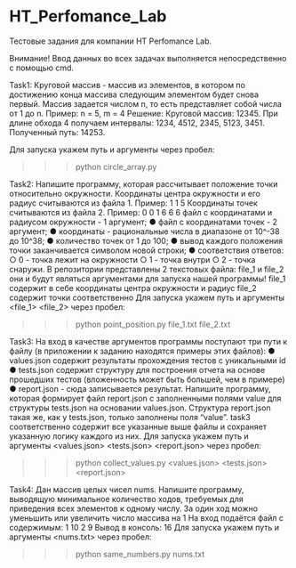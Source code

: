 # HT_Perfomance_Lab
Тестовые задания для компании HT Perfomance Lab.

Внимание! Ввод данных во всех задачах выполняется непосредственно с помощью cmd.

Task1:
Круговой массив - массив из элементов, в котором по достижению конца массива
следующим элементом будет снова первый. Массив задается числом n, то есть
представляет собой числа от 1 до n.
Пример:
n = 5, m = 4
Решение:
Круговой массив: 12345.
При длине обхода 4 получаем интервалы: 1234, 4512, 2345, 5123, 3451.
Полученный путь: 14253.

Для запуска укажем путь и аргументы <n> <m> через пробел:
>>> python circle_array.py <n> <m>

Task2:
Напишите программу, которая рассчитывает положение точки относительно
окружности.
Координаты центра окружности и его радиус считываются из файла 1.
Пример:
1 1
5
Координаты точек считываются из файла 2.
Пример:
0 0
1 6
6 6
файл с координатами и радиусом окружности - 1 аргумент;
● файл с координатами точек - 2 аргумент;
● координаты - рациональные числа в диапазоне от 10^-38 до 10^38;
● количество точек от 1 до 100;
● вывод каждого положения точки заканчивается символом новой строки;
● соответствия ответов:
○ 0 - точка лежит на окружности
○ 1 - точка внутри
○ 2 - точка снаружи.
В репозитории представлены 2 текстовых файла: file_1 и file_2 они и будут являться аргументами для запуска нашей программы!
file_1 содержит в себе координаты центра окружности и радиус 
file_2 содержит точки соответственно
Для запуска укажем путь и аргументы <file_1> <file_2> через пробел:
>>> python point_position.py file_1.txt file_2.txt

Task3:
На вход в качестве аргументов программы поступают три пути к файлу (в приложении
к заданию находятся примеры этих файлов):
● values.json содержит результаты прохождения тестов с уникальными id
● tests.json содержит структуру для построения отчета на основе прошедших
тестов (вложенность может быть большей, чем в примере)
● report.json - сюда записывается результат.
Напишите программу, которая формирует файл report.json с заполненными полями
value для структуры tests.json на основании values.json.
Структура report.json такая же, как у tests.json, только заполнены поля “value”.
task3 соответственно содержит все указанные выше файлы и сохраняет указанную логику каждого из них.
Для запуска укажем путь и аргументы <values.json> <tests.json> <report.json> через пробел:
>>> python collect_values.py <values.json> <tests.json> <report.json>

Task4:
Дан массив целых чисел nums.
Напишите программу, выводящую минимальное количество ходов, требуемых для
приведения всех элементов к одному числу.
За один ход можно уменьшить или увеличить число массива на 1
На вход подаётся файл с содержимым:
1
10
2
9
Вывод в консоль: 16
Для запуска укажем путь и аргументы <nums.txt>  через пробел:
>>> python same_numbers.py nums.txt


